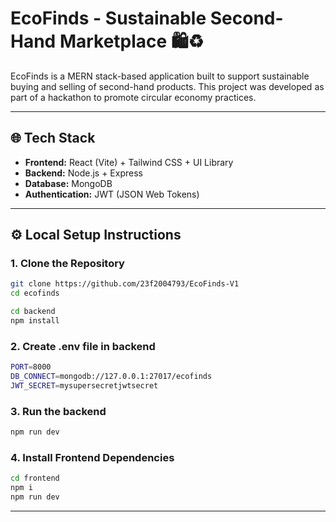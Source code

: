 # EcoFinds - Sustainable Second-Hand Marketplace 🛍️♻️

EcoFinds is a MERN stack-based application built to support sustainable buying and selling of second-hand products. This project was developed as part of a hackathon to promote circular economy practices.

---

## 🌐 Tech Stack

- **Frontend:** React (Vite) + Tailwind CSS + UI Library
- **Backend:** Node.js + Express
- **Database:** MongoDB
- **Authentication:** JWT (JSON Web Tokens)

---

## ⚙️ Local Setup Instructions

### 1. **Clone the Repository**

```bash
git clone https://github.com/23f2004793/EcoFinds-V1
cd ecofinds

cd backend
npm install
```

### 2. **Create .env file in backend**

```bash
PORT=8000
DB_CONNECT=mongodb://127.0.0.1:27017/ecofinds
JWT_SECRET=mysupersecretjwtsecret
```

### 3. **Run the backend**

```bash
npm run dev
```

### 4. **Install Frontend Dependencies**

```bash
cd frontend
npm i
npm run dev
```

---
